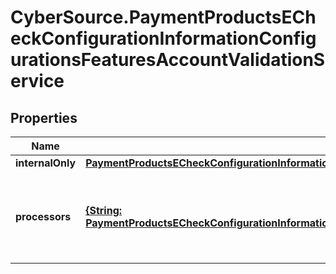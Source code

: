 # CyberSource.PaymentProductsECheckConfigurationInformationConfigurationsFeaturesAccountValidationService

## Properties
Name | Type | Description | Notes
------------ | ------------- | ------------- | -------------
**internalOnly** | [**PaymentProductsECheckConfigurationInformationConfigurationsFeaturesAccountValidationServiceInternalOnly**](PaymentProductsECheckConfigurationInformationConfigurationsFeaturesAccountValidationServiceInternalOnly.md) |  | [optional] 
**processors** | [**{String: PaymentProductsECheckConfigurationInformationConfigurationsFeaturesAccountValidationServiceProcessors}**](PaymentProductsECheckConfigurationInformationConfigurationsFeaturesAccountValidationServiceProcessors.md) | *NEW* Payment Processing connection used to support eCheck, aka ACH, payment methods. Example * \&quot;bofaach\&quot; * \&quot;wellsfargoach\&quot;  | [optional] 


